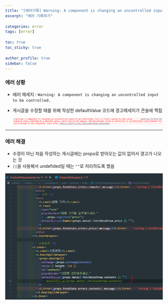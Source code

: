 ```yaml
---
title: "[에러기록] Warning: A component is changing an uncontrolled input to be controlled."
excerpt: "에러 기록하기"

categories: error
tags: [error]

toc: true
toc_sticky: true

author_profile: true
sidebar: false
---
```


### 에러 상황

- 에러 메세지 : `Warning: A component is changing an uncontrolled input to be controlled.`
- 게시글을 수정할 때를 위해 작성한 defaultValue 코드에 경고메세지가 콘솔에 찍힘

  ![인풋 경고](/assets/images/error/23021602.PNG)

---

### 에러 해결

- 수정이 아닌 처음 작성하는 게시글에는 props로 받아오는 값이 없어서 경고가 나오는 것
- `||`을 사용해서 undefided일 때는 `""`로 처리하도록 했음

![인풋 경고 해결](/assets/images/error/23021603.PNG)
